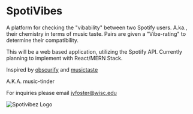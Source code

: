 # SpotiVibes
A platform for checking the "vibability" between two Spotify users. A.ka., their chemistry in terms of music taste. Pairs are given a "Vibe-rating" to determine their compatibility. 

This will be a web based application, utilizing the Spotify API. Currently planning to implement with React/MERN Stack. 

Inspired by [obscurify](obscurifymusic.com) and [musictaste](musictaste.space)

A.K.A. music-tinder

For inquiries please email jyfoster@wisc.edu 

![Spotivibez Logo](https://github.com/jyfoster3/SpotiVibez/blob/master/spotivibes-01-01.png)
